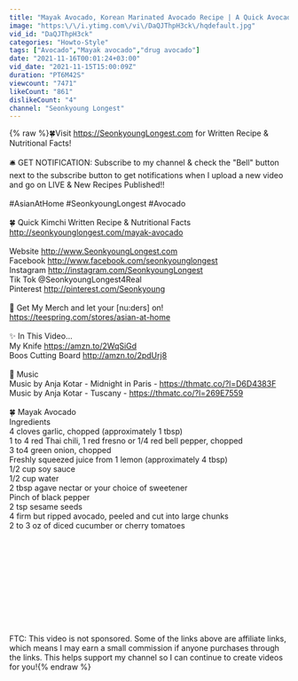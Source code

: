 ```yaml
---
title: "Mayak Avocado, Korean Marinated Avocado Recipe | A Quick Avocado Recipe That Will Change Your Life"
image: "https:\/\/i.ytimg.com\/vi\/DaQJThpH3ck\/hqdefault.jpg"
vid_id: "DaQJThpH3ck"
categories: "Howto-Style"
tags: ["Avocado","Mayak avocado","drug avocado"]
date: "2021-11-16T00:01:24+03:00"
vid_date: "2021-11-15T15:00:09Z"
duration: "PT6M42S"
viewcount: "7471"
likeCount: "861"
dislikeCount: "4"
channel: "Seonkyoung Longest"
---
```

{% raw %}🍀Visit <a rel="nofollow" target="blank" href="https://SeonkyoungLongest.com">https://SeonkyoungLongest.com</a> for Written Recipe &amp; Nutritional Facts!<br /><br />🛎 GET NOTIFICATION: Subscribe to my channel &amp; check the &quot;Bell&quot; button next to the subscribe button to get notifications when I upload a new video and go on LIVE &amp; New Recipes Published!!<br /><br />     #AsianAtHome #SeonkyoungLongest #Avocado<br /><br />🍀 Quick Kimchi Written Recipe &amp; Nutritional Facts <br /><a rel="nofollow" target="blank" href="http://seonkyounglongest.com/mayak-avocado">http://seonkyounglongest.com/mayak-avocado</a><br /><br />Website <a rel="nofollow" target="blank" href="http://www.SeonkyoungLongest.com">http://www.SeonkyoungLongest.com</a><br />Facebook  <a rel="nofollow" target="blank" href="http://www.facebook.com/seonkyounglongest">http://www.facebook.com/seonkyounglongest</a><br />Instagram  <a rel="nofollow" target="blank" href="http://instagram.com/SeonkyoungLongest">http://instagram.com/SeonkyoungLongest</a><br />Tik Tok @SeonkyoungLongest4Real<br />Pinterest  <a rel="nofollow" target="blank" href="http://pinterest.com/Seonkyoung">http://pinterest.com/Seonkyoung</a><br /><br />🌺 Get My Merch and let your [nu:ders] on!<br /><a rel="nofollow" target="blank" href="https://teespring.com/stores/asian-at-home">https://teespring.com/stores/asian-at-home</a><br /><br />✨ In This Video…<br />My Knife <a rel="nofollow" target="blank" href="https://amzn.to/2WqSiGd">https://amzn.to/2WqSiGd</a><br />Boos Cutting Board  <a rel="nofollow" target="blank" href="http://amzn.to/2pdUrj8">http://amzn.to/2pdUrj8</a><br /><br />🌈 Music<br />Music by Anja Kotar - Midnight in Paris - <a rel="nofollow" target="blank" href="https://thmatc.co/?l=D6D4383F">https://thmatc.co/?l=D6D4383F</a><br />Music by Anja Kotar - Tuscany - <a rel="nofollow" target="blank" href="https://thmatc.co/?l=269E7559">https://thmatc.co/?l=269E7559</a><br /><br />🍀 Mayak Avocado<br />Ingredients<br />4 cloves garlic, chopped (approximately 1 tbsp)<br />1 to 4 red Thai chili, 1 red fresno or 1/4 red bell pepper, chopped<br />3 to4 green onion, chopped<br />Freshly squeezed juice from 1 lemon (approximately 4 tbsp)<br />1/2 cup soy sauce<br />1/2 cup water<br />2 tbsp agave nectar or your choice of sweetener<br />Pinch of black pepper<br />2 tsp sesame seeds<br />4 firm but ripped avocado, peeled and cut into large chunks <br />2 to 3 oz of diced cucumber or cherry tomatoes<br /><br /><br /><br /><br /><br /><br /><br /><br /><br /><br /><br />FTC: This video is not sponsored. Some of the links above are affiliate links, which means I may earn a small commission if anyone purchases through the links. This helps support my channel so I can continue to create videos for you!{% endraw %}
